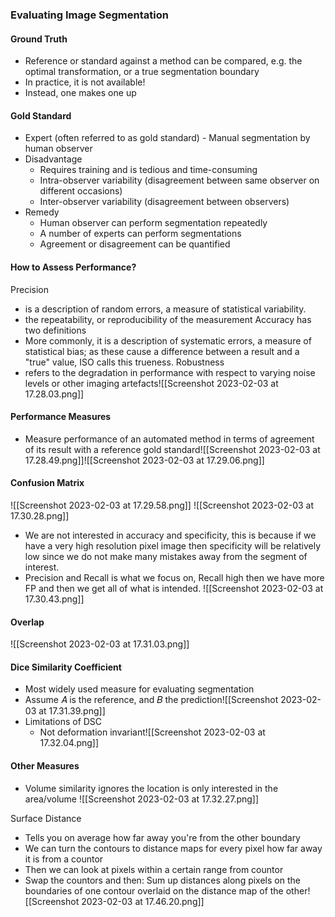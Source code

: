 ### Evaluating Image Segmentation

#### Ground Truth
- Reference or standard against a method can be compared, e.g. the optimal transformation, or a true segmentation boundary 
- In practice, it is not available! 
- Instead, one makes one up

#### Gold Standard
- Expert (often referred to as gold standard) - Manual segmentation by human observer
- Disadvantage 
	- Requires training and is tedious and time-consuming 
	- Intra-observer variability (disagreement between same observer on different occasions)
	- Inter-observer variability (disagreement between observers) 
- Remedy 
	- Human observer can perform segmentation repeatedly
	- A number of experts can perform segmentations 
	- Agreement or disagreement can be quantified

#### How to Assess Performance?

Precision 
- is a description of random errors, a measure of statistical variability. 
- the repeatability, or reproducibility of the measurement 
Accuracy has two definitions
- More commonly, it is a description of systematic errors, a measure of statistical bias; as these cause a difference between a result and a "true" value, ISO calls this trueness. 
Robustness 
- refers to the degradation in performance with respect to varying noise levels or other imaging artefacts![[Screenshot 2023-02-03 at 17.28.03.png]]

#### Performance Measures
- Measure performance of an automated method in terms of agreement of its result with a reference gold standard![[Screenshot 2023-02-03 at 17.28.49.png]]![[Screenshot 2023-02-03 at 17.29.06.png]]

#### Confusion Matrix
![[Screenshot 2023-02-03 at 17.29.58.png]]
![[Screenshot 2023-02-03 at 17.30.28.png]]
- We are not interested in accuracy and specificity, this is because if we have a very high resolution pixel image then specificity will be relatively low since we do not make many mistakes away from the segment of interest.
- Precision and Recall is what we focus on, Recall high then we have more FP and then we get all of what is intended.
![[Screenshot 2023-02-03 at 17.30.43.png]]
#### Overlap
![[Screenshot 2023-02-03 at 17.31.03.png]]
#### Dice Similarity Coefficient
- Most widely used measure for evaluating segmentation 
- Assume 𝐴 is the reference, and 𝐵 the prediction![[Screenshot 2023-02-03 at 17.31.39.png]]
- Limitations of DSC
	- Not deformation invariant![[Screenshot 2023-02-03 at 17.32.04.png]]

#### Other Measures 
- Volume similarity ignores the location is only interested in the area/volume
![[Screenshot 2023-02-03 at 17.32.27.png]]

Surface Distance
- Tells you on average how far away you're from the other boundary
- We can turn the contours to distance maps for every pixel how far away it is from a countor
- Then we can look at pixels within a certain range from countor
- Swap the countors and then: Sum up distances along pixels on the boundaries of one contour overlaid on the distance map of the other![[Screenshot 2023-02-03 at 17.46.20.png]]
